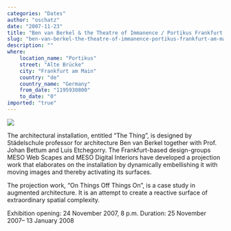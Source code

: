 ```yaml
---
categories: "Dates"
author: "oschatz"
date: "2007-11-23"
title: "Ben van Berkel & the Theatre of Immanence / Portikus Frankfurt am Main"
slug: "ben-van-berkel-the-theatre-of-immanence-portikus-frankfurt-am-main"
description: ""
where: 
    location_name: "Portikus"
    street: "Alte Brücke"
    city: "Frankfurt am Main"
    country: "de"
    country_name: "Germany"
    from_date: "1195930800"
    to_date: "0"
imported: "true"
---
```



![](portikus_videoservertransformed_2007.11.2223.40.44.jpg)

The architectural installation, entitled “The Thing”, is designed by Städelschule professor for architecture Ben van Berkel together with Prof. Johan Bettum and Luis Etchegorry. The Frankfurt-based design-groups MESO Web Scapes and MESO Digital Interiors have developed a projection work that elaborates on the installation by dynamically embellishing it with moving images and thereby activating its surfaces.

The projection work, “On Things Off Things On”, is a case study in augmented architecture. It is an attempt to create a reactive surface of extraordinary spatial complexity.

Exhibition opening: 24 November 2007, 8 p.m.
Duration: 25 November 2007– 13 January 2008

[](http://journal03.staedelschule-onlinegroup.org)
[](http://www.meso.net/Portikus07)
[](http://www.portikus.de)